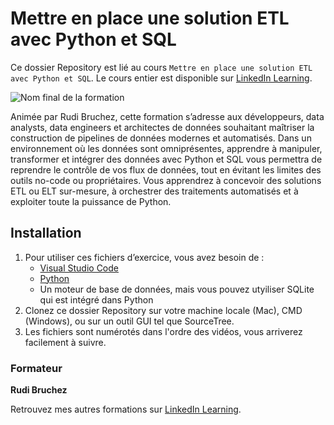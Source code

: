 # Mettre en place une solution ETL avec Python et SQL

Ce dossier Repository est lié au cours `Mettre en place une solution ETL avec Python et SQL`. Le cours entier est disponible sur [LinkedIn Learning][lil-course-url].

![Nom final de la formation][lil-thumbnail-url] 

Animée par Rudi Bruchez, cette formation s’adresse aux développeurs, data analysts, data engineers et architectes de données souhaitant maîtriser la construction de pipelines de données modernes et automatisés. Dans un environnement où les données sont omniprésentes, apprendre à manipuler, transformer et intégrer des données avec Python et SQL vous permettra de reprendre le contrôle de vos flux de données, tout en évitant les limites des outils no-code ou propriétaires. Vous apprendrez à concevoir des solutions ETL ou ELT sur-mesure, à orchestrer des traitements automatisés et à exploiter toute la puissance de Python.		

## Installation

1. Pour utiliser ces fichiers d’exercice, vous avez besoin de : 
   - [Visual Studio Code](https://code.visualstudio.com/) 
   - [Python](https://www.python.org/)
   - Un moteur de base de données, mais vous pouvez utyiliser SQLite qui est intégré dans Python 
2. Clonez ce dossier Repository sur votre machine locale (Mac), CMD (Windows), ou sur un outil GUI tel que SourceTree. 
3. Les fichiers sont numérotés dans l'ordre des vidéos, vous arriverez facilement à suivre.

### Formateur

**Rudi Bruchez** 

Retrouvez mes autres formations sur [LinkedIn Learning][lil-URL-trainer].

[0]: # (Replace these placeholder URLs with actual course URLs)
[lil-course-url]: https://www.linkedin.com
[lil-thumbnail-url]: https://media.licdn.com/dms/image/v2/D4E0DAQG0eDHsyOSqTA/learning-public-crop_675_1200/B4EZVdqqdwHUAY-/0/1741033220778?e=2147483647&v=beta&t=FxUDo6FA8W8CiFROwqfZKL_mzQhYx9loYLfjN-LNjgA
[lil-URL-trainer]: https://www.linkedin.com/learning/instructors/rudi-bruchez

[1]: # (End of FR-Instruction ###############################################################################################)

